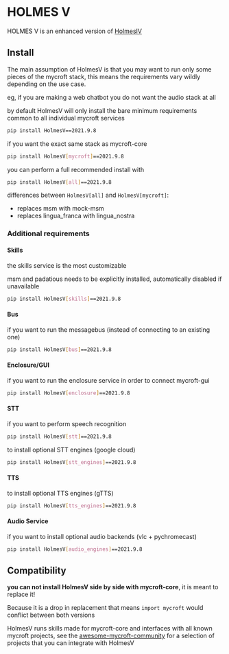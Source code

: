 # HOLMES V

HOLMES V is an enhanced version of [HolmesIV](https://github.com/HelloChatterbox/HolmesIV)
  
## Install

The main assumption of HolmesV is that you may want to run only some pieces of the mycroft stack, this means the requirements vary wildly depending on the use case.

eg, if you are making a web chatbot you do not want the audio stack at all

by default HolmesV will only install the bare minimum requirements common to all individual mycroft services

```bash
pip install HolmesV==2021.9.8
```

if you want the exact same stack as mycroft-core
```bash
pip install HolmesV[mycroft]==2021.9.8
```

you can perform a full recommended install with
```bash
pip install HolmesV[all]==2021.9.8
```

differences between `HolmesV[all]` and `HolmesV[mycroft]`:
- replaces msm with mock-msm
- replaces lingua_franca with lingua_nostra


### Additional requirements

#### Skills

the skills service is the most customizable

msm and padatious needs to be explicitly installed, automatically disabled if unavailable

```bash
pip install HolmesV[skills]==2021.9.8
```

#### Bus

if you want to run the messagebus (instead of connecting to an existing one)
```bash
pip install HolmesV[bus]==2021.9.8
```

#### Enclosure/GUI

if you want to run the enclosure service in order to connect mycroft-gui

```bash
pip install HolmesV[enclosure]==2021.9.8
```

#### STT

if you want to perform speech recognition
```bash
pip install HolmesV[stt]==2021.9.8
```

to install optional STT engines (google cloud)
```bash
pip install HolmesV[stt_engines]==2021.9.8
```

#### TTS
to install optional TTS engines (gTTS)
```bash
pip install HolmesV[tts_engines]==2021.9.8
```

#### Audio Service

if you want to install optional audio backends (vlc + pychromecast)
```bash
pip install HolmesV[audio_engines]==2021.9.8
```


## Compatibility

**you can not install HolmesV side by side with mycroft-core**, it is meant to replace it! 

Because it is a drop in replacement that means `import mycroft` would conflict between both versions

HolmesV runs skills made for mycroft-core and interfaces with all known mycroft projects, see the [awesome-mycroft-community](https://github.com/ChanceNCounter/awesome-mycroft-community) for a selection of projects that you can integrate with HolmesV
 